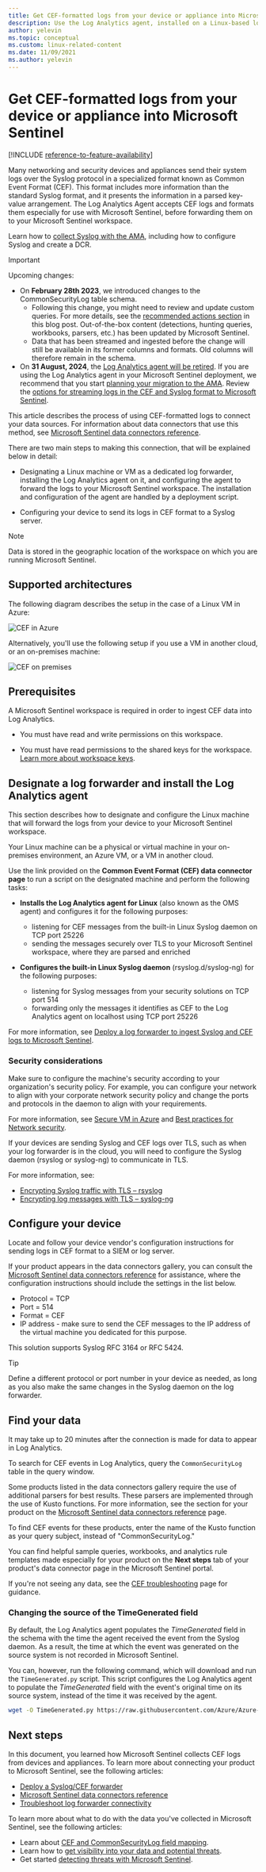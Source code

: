 ```yaml
---
title: Get CEF-formatted logs from your device or appliance into Microsoft Sentinel | Microsoft Docs
description: Use the Log Analytics agent, installed on a Linux-based log forwarder, to ingest logs sent in Common Event Format (CEF) over Syslog into your Microsoft Sentinel workspace.
author: yelevin
ms.topic: conceptual
ms.custom: linux-related-content
ms.date: 11/09/2021
ms.author: yelevin
---
```


# Get CEF-formatted logs from your device or appliance into Microsoft Sentinel

[!INCLUDE [reference-to-feature-availability](includes/reference-to-feature-availability.md)]

Many networking and security devices and appliances send their system logs over the Syslog protocol in a specialized format known as Common Event Format (CEF). This format includes more information than the standard Syslog format, and it presents the information in a parsed key-value arrangement. The Log Analytics Agent accepts CEF logs and formats them especially for use with Microsoft Sentinel, before forwarding them on to your Microsoft Sentinel workspace.

Learn how to [collect Syslog with the AMA](../azure-monitor/agents/data-collection-syslog.md), including how to configure Syslog and create a DCR.

> [!IMPORTANT]
>
> Upcoming changes:
> - On **February 28th 2023**, we introduced changes to the CommonSecurityLog table schema. 
>    - Following this change, you might need to review and update custom queries. For more details, see the [recommended actions section](https://techcommunity.microsoft.com/t5/microsoft-sentinel-blog/upcoming-changes-to-the-commonsecuritylog-table/ba-p/3643232) in this blog post. Out-of-the-box content (detections, hunting queries, workbooks, parsers, etc.) has been updated by Microsoft Sentinel.
>    - Data that has been streamed and ingested before the change will still be available in its former columns and formats. Old columns will therefore remain in the schema.
> - On **31 August, 2024**, the [Log Analytics agent will be retired](https://azure.microsoft.com/updates/were-retiring-the-log-analytics-agent-in-azure-monitor-on-31-august-2024/). If you are using the Log Analytics agent in your Microsoft Sentinel deployment, we recommend that you start [planning your migration to the AMA](ama-migrate.md). Review the [options for streaming logs in the CEF and Syslog format to Microsoft Sentinel](connect-cef-syslog-options.md).

This article describes the process of using CEF-formatted logs to connect your data sources. For information about data connectors that use this method, see [Microsoft Sentinel data connectors reference](data-connectors-reference.md).

There are two main steps to making this connection, that will be explained below in detail:

- Designating a Linux machine or VM as a dedicated log forwarder, installing the Log Analytics agent on it, and configuring the agent to forward the logs to your Microsoft Sentinel workspace. The installation and configuration of the agent are handled by a deployment script.

- Configuring your device to send its logs in CEF format to a Syslog server.

> [!NOTE]
> Data is stored in the geographic location of the workspace on which you are running Microsoft Sentinel.

## Supported architectures

The following diagram describes the setup in the case of a Linux VM in Azure:

 ![CEF in Azure](./media/connect-cef/cef-syslog-azure.png)

Alternatively, you'll use the following setup if you use a VM in another cloud, or an on-premises machine:

 ![CEF on premises](./media/connect-cef/cef-syslog-onprem.png)

## Prerequisites

A Microsoft Sentinel workspace is required in order to ingest CEF data into Log Analytics.

- You must have read and write permissions on this workspace.

- You must have read permissions to the shared keys for the workspace. [Learn more about workspace keys](../azure-monitor/agents/agent-windows.md).

## Designate a log forwarder and install the Log Analytics agent

This section describes how to designate and configure the Linux machine that will forward the logs from your device to your Microsoft Sentinel workspace.

Your Linux machine can be a physical or virtual machine in your on-premises environment, an Azure VM, or a VM in another cloud.

Use the link provided on the **Common Event Format (CEF) data connector page** to run a script on the designated machine and perform the following tasks:

- **Installs the Log Analytics agent for Linux** (also known as the OMS agent) and configures it for the following purposes:
    - listening for CEF messages from the built-in Linux Syslog daemon on TCP port 25226
    - sending the messages securely over TLS to your Microsoft Sentinel workspace, where they are parsed and enriched

- **Configures the built-in Linux Syslog daemon** (rsyslog.d/syslog-ng) for the following purposes:
    - listening for Syslog messages from your security solutions on TCP port 514
    - forwarding only the messages it identifies as CEF to the Log Analytics agent on localhost using TCP port 25226

For more information, see [Deploy a log forwarder to ingest Syslog and CEF logs to Microsoft Sentinel](connect-log-forwarder.md).

### Security considerations

Make sure to configure the machine's security according to your organization's security policy. For example, you can configure your network to align with your corporate network security policy and change the ports and protocols in the daemon to align with your requirements.

For more information, see [Secure VM in Azure](/azure/virtual-machines/security-policy) and [Best practices for Network security](../security/fundamentals/network-best-practices.md).

If your devices are sending Syslog and CEF logs over TLS, such as when your log forwarder is in the cloud, you will need to configure the Syslog daemon (rsyslog or syslog-ng) to communicate in TLS. 

For more information, see:

- [Encrypting Syslog traffic with TLS – rsyslog](https://www.rsyslog.com/doc/v8-stable/tutorials/tls_cert_summary.html)
- [Encrypting log messages with TLS – syslog-ng](https://support.oneidentity.com/technical-documents/syslog-ng-open-source-edition/3.22/administration-guide/60#TOPIC-1209298)

## Configure your device

Locate and follow your device vendor's configuration instructions for sending logs in CEF format to a SIEM or log server. 

If your product appears in the data connectors gallery, you can consult the [Microsoft Sentinel data connectors reference](data-connectors-reference.md) for assistance, where the configuration instructions should include the settings in the list below.

   - Protocol = TCP
   - Port = 514
   - Format = CEF
   - IP address - make sure to send the CEF messages to the IP address of the virtual machine you dedicated for this purpose.

This solution supports Syslog RFC 3164 or RFC 5424.

> [!TIP]
> Define a different protocol or port number in your device as needed, as long as you also make the same changes in the Syslog daemon on the log forwarder.
>

## Find your data

It may take up to 20 minutes after the connection is made for data to appear in Log Analytics.

To search for CEF events in Log Analytics, query the `CommonSecurityLog` table in the query window.

Some products listed in the data connectors gallery require the use of additional parsers for best results. These parsers are implemented through the use of Kusto functions. For more information, see the section for your product on the [Microsoft Sentinel data connectors reference](data-connectors-reference.md) page.

To find CEF events for these products, enter the name of the Kusto function as your query subject, instead of "CommonSecurityLog."

You can find helpful sample queries, workbooks, and analytics rule templates made especially for your product on the **Next steps** tab of your product's data connector page in the Microsoft Sentinel portal.

If you're not seeing any data, see the [CEF troubleshooting](./troubleshooting-cef-syslog.md) page for guidance.

### Changing the source of the TimeGenerated field

By default, the Log Analytics agent populates the *TimeGenerated* field in the schema with the time the agent received the event from the Syslog daemon. As a result, the time at which the event was generated on the source system is not recorded in Microsoft Sentinel.

You can, however, run the following command, which will download and run the `TimeGenerated.py` script. This script configures the Log Analytics agent to populate the *TimeGenerated* field with the event's original time on its source system, instead of the time it was received by the agent.

```bash
wget -O TimeGenerated.py https://raw.githubusercontent.com/Azure/Azure-Sentinel/master/DataConnectors/CEF/TimeGenerated.py && python TimeGenerated.py {ws_id}
```

## Next steps

In this document, you learned how Microsoft Sentinel collects CEF logs from devices and appliances. To learn more about connecting your product to Microsoft Sentinel, see the following articles:

- [Deploy a Syslog/CEF forwarder](connect-log-forwarder.md)
- [Microsoft Sentinel data connectors reference](data-connectors-reference.md)
- [Troubleshoot log forwarder connectivity](troubleshooting-cef-syslog.md#validate-cef-connectivity)

To learn more about what to do with the data you've collected in Microsoft Sentinel, see the following articles:

- Learn about [CEF and CommonSecurityLog field mapping](cef-name-mapping.md).
- Learn how to [get visibility into your data and potential threats](get-visibility.md).
- Get started [detecting threats with Microsoft Sentinel](./detect-threats-built-in.md).
